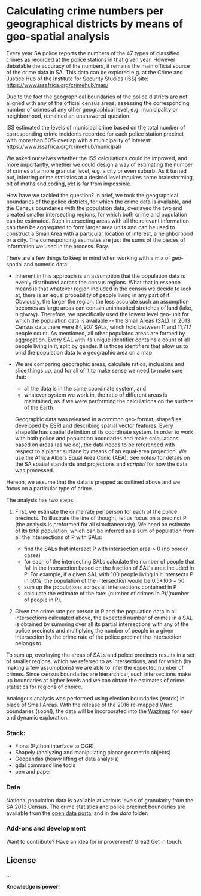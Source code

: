 # Calculating crime numbers per geographical districts by means of geo-spatial analysis
Every year SA police reports the numbers of the 47 types of classified crimes as
recorded at the police stations in that given year. However debatable the accuracy of the numbers,
it remains the main official source of the crime data in SA.
This data can be explored e.g. at the Crime and Justice Hub of the Institute for Security Studies
(ISS) site:
https://www.issafrica.org/crimehub/map/

Due to the fact the geographical boundaries of the police districts are not aligned
with any of the official census areas, assessing the corresponding number of crimes at any other geographical level, e.g. municipality or neighborhood, remained an unanswered question.

ISS estimated the levels of municipal crime based on the total number of
corresponding crime incidents recorded for each police station precinct
with more than 50% overlap with a municipality of interest:
 https://www.issafrica.org/crimehub/municipal/

We asked ourselves whether the ISS calculations could be improved,
and more importantly, whether we could design a way of estimating the number of crimes at
a more granular level, e.g. a city or even suburb.
As it turned out, inferring crime statistics at a desired level requires some brainstorming,
bit of maths and coding, yet is far from impossible.

How have we tackled the question?
In brief, we took the geographical boundaries of the police districts, for which the crime
data is available, and the Census boundaries with the population data, overlayed the two
and created smaller intersecting regions, for which both crime and population can be estimated.
Such intersecting areas with all the relevant information can then be aggregated
to form larger area units and can be used to construct a Small Area with a particular location of interest, a neighborhood or a city. The corresponding estimates are just the sums of
the pieces of information we used in the process. Easy.

There are a few things to keep in mind when working with a mix of geo-spatial and numeric data:
- Inherent in this approach is an assumption that the population data is evenly distributed across the census regions. What that in essence means is that whatever region included in the census we decide to look at, there is an equal probability of people living in any part of it. Obviously, the larger the region, the less accurate such an assumption becomes as large areas can contain uninhabited stretches of land (lake, highway). Therefore, we specifically used the lowest level geo-unit for which the population data is available
-- the Small Areas (SAL). In 2013 Census data there were 84,907 SALs, which hold between 11
and 11,717 people count. As mentioned, all other populated areas are formed by
aggregation. Every SAL with its unique identifier contains a count of all people living in it, split by gender. It is those identifiers that allow us to bind the population data to a geographic area on a map.

- We are comparing geographic areas, calculate ratios, inclusions and slice things up,
and for all of it to make sense we need to make sure that:
  - all the data is in the same coordinate system, and
  - whatever system we work in, the ratio of different areas is maintained, as
   if we were performing the calculations on the surface of the Earth.

   Geographic data was released in a common geo-format, shapefiles,
developed by ESRI and describing spatial vector features. Every shapefile has spatial definition
of its coordinate system. In order to work with both police and population
boundaries and make calculations based on areas (as we do), the data needs to be referenced with respect to a planar surface by means of an equal-area projection. We use the Africa Albers Equal Area Conic (AEA).
See *notes/* for details on the SA spatial standards and projections and *scripts/* for how the data
was processed.


Hereon, we assume that the data is prepped as outlined above and we focus on a particular
type of crime.


The analysis has two steps:

1. First, we estimate the crime rate per person for each of the police precincts.
   To illustrate the line of thought, let us focus on a precinct P (the analysis is preformed for all simultaneously). We need an estimate of its total population, which can be inferred as a sum of
   population from all the intersections of P with SALs:

   - find the SALs that intersect P with intersection area > 0 (no border cases)
   - for each of the intersecting SALs calculate the number of people that fall in the intersection based on the fraction of SAL's area included in P. For example, if a given SAL with 100 people living
     in it intersects P in 50%, the population of the intersection would be 0.5*100 = 50
    - sum up the populations across all intersections contained in P
    - calculate the estimate of the rate: (number of crimes in P)/(number of people in P).


2. Given the crime rate per person in P and the population data in all intersections calculated above,
   the expected number of crimes in a SAL is obtained by summing over all its partial intersections with any of the police precincts and multiplying the number of people
   in a given intersection by the crime rate of the police precinct the intersection belongs to.

To sum up, overlaying the areas of SALs and police precincts results in a set of smaller
regions, which we referred to as intersections, and for which (by making a few assumptions)
we are able to infer the expected number of crimes. Since census boundaries are hierarchical,
such intersections make up boundaries at higher levels and we can obtain the estimates
of crime statistics for regions of choice.

Analogous analysis was performed using election boundaries (wards) in place of
Small Areas. With the release of the 2016 re-mapped Ward boundaries (soon!), the data will be
incorporated into the [Wazimap] for easy and dynamic exploration.


### Stack:
 - Fiona (Python interface to OGR)
 - Shapely (analyzing and manipulating planar geometric objects)
 - Geopandas (heavy lifting of data analysis)
 - gdal command line tools
 - pen and paper

### Data
National population data is available at various levels of granularity
from the SA 2013 Census. The crime statistics and police precinct boundaries
are available from the [open data portal] and in the *data* folder.


### Add-ons and development

Want to contribute? Have an idea for improvement? Great!
Get in touch.

License
----

...


**Knowledge is power!**

[//]: # (These are reference links used in the body of this note and get stripped out when the markdown processor does its job. There is no need to format nicely because it shouldn't be seen. Thanks SO - http://stackoverflow.com/questions/4823468/store-comments-in-markdown-syntax)

   [open data portal]: <http://data.code4sa.org/>
   [Wazimap]: <http://wazimap.co.za/>
